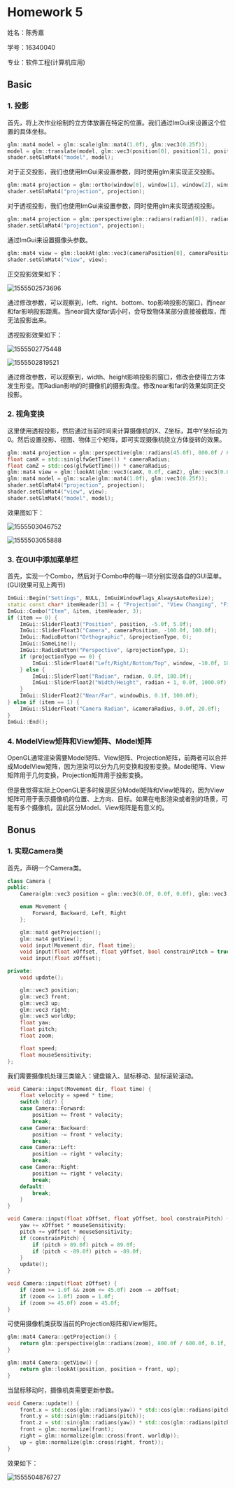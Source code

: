 # Homework 5

姓名：陈秀嘉

学号：16340040

专业：软件工程(计算机应用)

## Basic

### 1. 投影

首先，将上次作业绘制的立方体放置在特定的位置。我们通过ImGui来设置这个位置的具体坐标。

```c++
glm::mat4 model = glm::scale(glm::mat4(1.0f), glm::vec3(0.25f));
model = glm::translate(model, glm::vec3(position[0], position[1], position[2]));
shader.setGlmMat4("model", model);
```

对于正交投影，我们也使用ImGui来设置参数，同时使用glm来实现正交投影。

```c++
glm::mat4 projection = glm::ortho(window[0], window[1], window[2], window[3], windowDis[0], windowDis[1]);
shader.setGlmMat4("projection", projection);
```

对于透视投影，我们也使用ImGui来设置参数，同时使用glm来实现透视投影。

```c++
glm::mat4 projection = glm::perspective(glm::radians(radian[0]), radian[1] / radian[2], windowDis[0], windowDis[1]);
shader.setGlmMat4("projection", projection);
```

通过ImGui来设置摄像头参数。

```c++
glm::mat4 view = glm::lookAt(glm::vec3(cameraPosition[0], cameraPosition[1], cameraPosition[2]), glm::vec3(0.0f, 0.0f, 0.0f), glm::vec3(0.0f, 1.0f, 0.0f));
shader.setGlmMat4("view", view);
```

正交投影效果如下：

![1555502573696](hw5/1555502573696.png)

通过修改参数，可以观察到，left、right、bottom、top影响投影的窗口，而near和far影响投影距离。当near调大或far调小时，会导致物体某部分直接被截取，而无法投影出来。

透视投影效果如下：

![1555502775448](hw5/1555502775448.png)

![1555502819521](hw5/1555502819521.png)

通过修改参数，可以观察到，width、height影响投影的窗口，修改会使得立方体发生形变。而Radian影响的时摄像机的摄影角度。修改near和far的效果如同正交投影。

### 2. 视角变换

这里使用透视投影，然后通过当前时间来计算摄像机的X、Z坐标，其中Y坐标设为0。然后设置投影、视图、物体三个矩阵，即可实现摄像机绕立方体旋转的效果。

```c++
glm::mat4 projection = glm::perspective(glm::radians(45.0f), 800.0f / 600.0f, 0.1f, 100.0f);
float camX = std::sin(glfwGetTime()) * cameraRadius;
float camZ = std::cos(glfwGetTime()) * cameraRadius;
glm::mat4 view = glm::lookAt(glm::vec3(camX, 0.0f, camZ), glm::vec3(0.0f, 0.0f, 0.0f), glm::vec3(0.0f, 1.0f, 0.0f));
glm::mat4 model = glm::scale(glm::mat4(1.0f), glm::vec3(0.25f));
shader.setGlmMat4("projection", projection);
shader.setGlmMat4("view", view);
shader.setGlmMat4("model", model);
```

效果图如下：

![1555503046752](hw5/1555503046752.png)

![1555503055888](hw5/1555503055888.png)

### 3. 在GUI中添加菜单栏

首先，实现一个Combo，然后对于Combo中的每一项分别实现各自的GUI菜单。(GUI效果可见上两节)

```c++
ImGui::Begin("Settings", NULL, ImGuiWindowFlags_AlwaysAutoResize);
static const char* itemHeader[3] = { "Projection", "View Changing", "First Person Shooting" };
ImGui::Combo("Item", &item, itemHeader, 3);
if (item == 0) {
    ImGui::SliderFloat3("Position", position, -5.0f, 5.0f);
    ImGui::SliderFloat3("Camera", cameraPosition, -100.0f, 100.0f);
    ImGui::RadioButton("Orthographic", &projectionType, 0);
    ImGui::SameLine();
    ImGui::RadioButton("Perspective", &projectionType, 1);
    if (projectionType == 0) {
        ImGui::SliderFloat4("Left/Right/Bottom/Top", window, -10.0f, 10.0f);
    } else {
        ImGui::SliderFloat("Radian", radian, 0.0f, 180.0f);
        ImGui::SliderFloat2("Width/Height", radian + 1, 0.0f, 1000.0f);
    }
    ImGui::SliderFloat2("Near/Far", windowDis, 0.1f, 100.0f);
} else if (item == 1) {
    ImGui::SliderFloat("Camera Radian", &cameraRadius, 0.0f, 20.0f);
}
ImGui::End();
```

### 4. ModelView矩阵和View矩阵、Model矩阵

OpenGL通常渲染需要Model矩阵、View矩阵、Projection矩阵，前两者可以合并成ModelView矩阵，因为渲染可以分为几何变换和投影变换。Model矩阵、View矩阵用于几何变换，Projection矩阵用于投影变换。

但是我觉得实际上OpenGL更多时候是区分Model矩阵和View矩阵的，因为View矩阵可用于表示摄像机的位置、上方向、目标。如果在电影渲染或者别的场景，可能有多个摄像机，因此区分Model、View矩阵是有意义的。

## Bonus

### 1. 实现Camera类

首先，声明一个Camera类。

```c++
class Camera {
public:
    Camera(glm::vec3 position = glm::vec3(0.0f, 0.0f, 0.0f), glm::vec3 worldUp = glm::vec3(0.0f, 1.0f, 0.0f), float yaw = -90.0f, float pitch = 0.0f);

    enum Movement {
        Forward, Backward, Left, Right
    };

    glm::mat4 getProjection();
    glm::mat4 getView();
    void input(Movement dir, float time);
    void input(float xOffset, float yOffset, bool constrainPitch = true);
    void input(float zOffset);

private:
    void update();

    glm::vec3 position;
    glm::vec3 front;
    glm::vec3 up;
    glm::vec3 right;
    glm::vec3 worldUp;
    float yaw;
    float pitch;
    float zoom;

    float speed;
    float mouseSensitivity;
};
```

我们需要摄像机处理三类输入：键盘输入、鼠标移动、鼠标滚轮滚动。

```c++
void Camera::input(Movement dir, float time) {
    float velocity = speed * time;
    switch (dir) {
    case Camera::Forward:
        position += front * velocity;
        break;
    case Camera::Backward:
        position -= front * velocity;
        break;
    case Camera::Left:
        position -= right * velocity;
        break;
    case Camera::Right:
        position += right * velocity;
        break;
    default:
        break;
    }
}

void Camera::input(float xOffset, float yOffset, bool constrainPitch) {
    yaw += xOffset * mouseSensitivity;
    pitch += yOffset * mouseSensitivity;
    if (constrainPitch) {
        if (pitch > 89.0f) pitch = 89.0f;
        if (pitch < -89.0f) pitch = -89.0f;
    }
    update();
}

void Camera::input(float zOffset) {
    if (zoom >= 1.0f && zoom <= 45.0f) zoom -= zOffset;
    if (zoom <= 1.0f) zoom = 1.0f;
    if (zoom >= 45.0f) zoom = 45.0f;
}
```

可使用摄像机类获取当前的Projection矩阵和View矩阵。

```c++
glm::mat4 Camera::getProjection() {
    return glm::perspective(glm::radians(zoom), 800.0f / 600.0f, 0.1f, 100.0f);
}

glm::mat4 Camera::getView() {
    return glm::lookAt(position, position + front, up);
}
```

当鼠标移动时，摄像机类需要更新参数。

```c++
void Camera::update() {
    front.x = std::cos(glm::radians(yaw)) * std::cos(glm::radians(pitch));
    front.y = std::sin(glm::radians(pitch));
    front.z = std::sin(glm::radians(yaw)) * std::cos(glm::radians(pitch));
    front = glm::normalize(front);
    right = glm::normalize(glm::cross(front, worldUp));
    up = glm::normalize(glm::cross(right, front));
}
```

效果如下：

![1555504876727](hw5/1555504876727.png)

